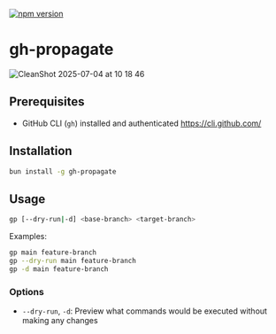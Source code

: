 [![npm version](https://badge.fury.io/js/gh-propagate.svg)](https://badge.fury.io/js/gh-propagate)

# gh-propagate

![CleanShot 2025-07-04 at 10 18 46](https://github.com/user-attachments/assets/14080c23-fad9-424a-a24b-f0ea32192b94)

## Prerequisites

- GitHub CLI (`gh`) installed and authenticated https://cli.github.com/

## Installation

```bash
bun install -g gh-propagate
```

## Usage

```bash
gp [--dry-run|-d] <base-branch> <target-branch>
```

Examples:
```bash
gp main feature-branch
gp --dry-run main feature-branch
gp -d main feature-branch
```

### Options

- `--dry-run`, `-d`: Preview what commands would be executed without making any changes

